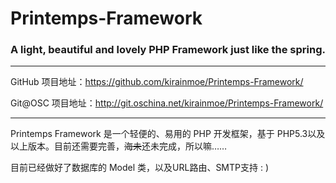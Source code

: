 # Printemps-Framework

### A light, beautiful and lovely PHP Framework just like the spring.

----

GitHub 项目地址：https://github.com/kirainmoe/Printemps-Framework/

Git@OSC 项目地址：http://git.oschina.net/kirainmoe/Printemps-Framework/

----

Printemps Framework 是一个轻便的、易用的 PHP 开发框架，基于 PHP5.3以及以上版本。目前还需要完善，<s>海未</s>还未完成，所以嘛……

目前已经做好了数据库的 Model 类，以及URL路由、SMTP支持 : )
